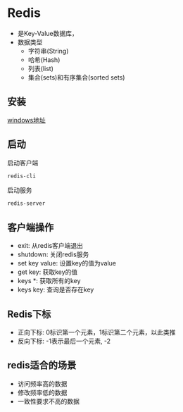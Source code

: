 # Redis

- 是Key-Value数据库，
- 数据类型
  - 字符串(String)
  - 哈希(Hash)
  - 列表(list)
  - 集合(sets)和有序集合(sorted sets)

## 安装

[windows地址](https://github.com/poradowski/redis/releases)

## 启动

启动客户端

```bash
redis-cli
```

启动服务

```bash
redis-server
```

## 客户端操作

- exit: 从redis客户端退出
- shutdown: 关闭redis服务
- set key value: 设置key的值为value
- get key: 获取key的值
- keys *: 获取所有的key
- keys key: 查询是否存在key

## Redis下标

- 正向下标: 0标识第一个元素，1标识第二个元素，以此类推
- 反向下标: -1表示最后一个元素, -2 

## redis适合的场景

- 访问频率高的数据
- 修改频率低的数据
- 一致性要求不高的数据
